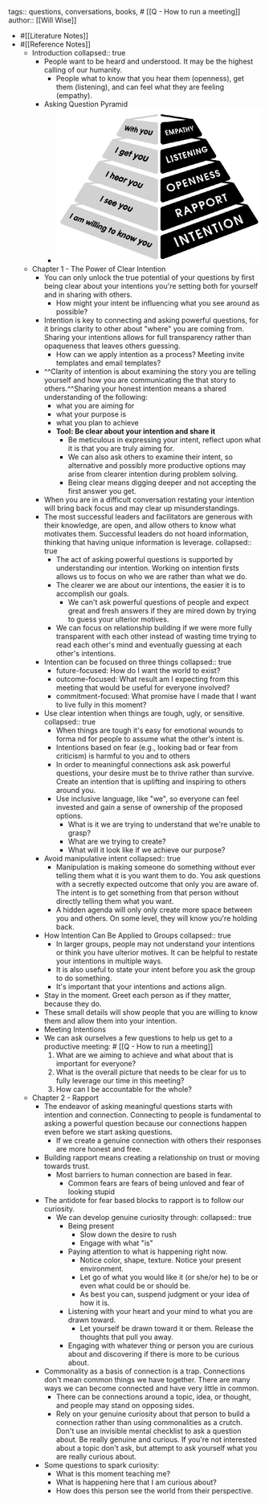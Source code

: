 tags:: questions, conversations, books, # [[Q - How to run a meeting]] 
author:: [[Will Wise]]

- #[[Literature Notes]]
- #[[Reference Notes]]
	- Introduction
	  collapsed:: true
		- People want to be heard and understood. It may be the highest calling of our humanity.
			- People what to know that you hear them (openness), get them (listening), and can feel what they are feeling (empathy).
		- Asking Question Pyramid
			- ![00002.gif](../assets/00002_1660191606724_0.gif)
	- Chapter 1 - The Power of Clear Intention
		- You can only unlock the true potential of your questions by first being clear about your intentions you're setting both for yourself and in sharing with others.
			- How might your intent be influencing what you see around as possible?
		- Intention is key to connecting and asking powerful questions, for it brings clarity to other about "where" you are coming from. Sharing your intentions allows for full transparency rather than opaqueness that leaves others guessing.
			- How can we apply intention as a process? Meeting invite templates and email templates?
		- ^^Clarity of intention is about examining the story you are telling yourself and how you are communicating the that story to others.^^Sharing your honest intention means a shared understanding of the following:
			- what you are aiming for
			- what your purpose is
			- what you plan to achieve
			- **Tool: Be clear about your intention and share it**
				- Be meticulous in expressing your intent, reflect upon what it is that you are truly aiming for.
				- We can also ask others to examine their intent, so alternative and possibly more productive options may arise from clearer intention during problem solving.
				- Being clear means digging deeper and not accepting the first answer you get.
		- When you are in a difficult conversation restating your intention will bring back focus and may clear up misunderstandings.
		- The most successful leaders and facilitators are generous with their knowledge, are open, and allow others to know what motivates them. Successful leaders do not hoard information, thinking that having unique information is leverage.
		  collapsed:: true
			- The act of asking powerful questions is supported by understanding our intention. Working on intention firsts allows us to focus on who we are rather than what we do.
			- The clearer we are about our intentions, the easier it is to accomplish our goals.
				- We can't ask powerful questions of people and expect great and fresh answers if they are mired down by trying to guess your ulterior motives.
			- We can focus on relationship building if we were more fully transparent with each other instead of wasting time trying to read each other's mind and eventually guessing at each other's intentions.
		- Intention can be focused on three things
		  collapsed:: true
			- future-focused: How do I want the world to exist?
			- outcome-focused: What result am I expecting from this meeting that would be useful for everyone involved?
			- commitment-focused: What promise have I made that I want to live fully in this moment?
		- Use clear intention when things are tough, ugly, or sensitive.
		  collapsed:: true
			- When things are tough it's easy for emotional wounds to forma nd for people to assume what the other's intent is.
			- Intentions based on fear (e.g., looking bad or fear from criticism) is harmful to you and to others
			- In order to meaningful connections ask ask powerful questions, your desire must be to thrive rather than survive. Create an intention that is uplifting and inspiring to others around you.
			- Use inclusive language, like "we", so everyone can feel invested and gain a sense of ownership of the proposed options.
				- What is it we are trying to understand that we're unable to grasp?
				- What are we trying to create?
				- What will it look like if we achieve our purpose?
		- Avoid manipulative intent
		  collapsed:: true
			- Manipulation is making someone do something without ever telling them what it is you want them to do. You ask questions with a secretly expected outcome that only you are aware of. The intent is to get something from that person without directly telling them what you want.
			- A hidden agenda will only only create more space between you and others. On some level, they will know you're holding back.
		- How Intention Can Be Applied to Groups
		  collapsed:: true
			- In larger groups, people may not understand your intentions or think you have ulterior motives. It can be helpful to restate your intentions in multiple ways.
			- It is also useful to state your intent before you ask the group to do something.
			- It's important that your intentions and actions align.
		- Stay in the moment. Greet each person as if they matter, because they do.
		- These small details will show people that you are willing to know them and allow them into your intention.
		- Meeting Intentions
		- We can ask ourselves a few questions to help us get to a productive meeting: # [[Q - How to run a meeting]] 
		  1. What are we aiming to achieve and what about that is important for everyone?
		  2. What is the overall picture that needs to be clear for us to fully leverage our time in this meeting?
		  3. How can I be accountable for the whole?
	- Chapter 2 - Rapport
		- The endeavor of asking meaningful questions starts with intention and connection. Connecting to people is fundamental to asking a powerful question because our connections happen even before we start asking questions.
			- If we create a genuine connection with others their responses are more honest and free.
		- Building rapport means creating a relationship on trust or moving towards trust.
			- Most barriers to human connection are based in fear.
				- Common fears are fears of being unloved and fear of looking stupid
		- The antidote for fear based blocks to rapport is to follow our curiosity.
			- We can develop genuine curiosity through:
			  collapsed:: true
				- Being present
					- Slow down the desire to rush
					- Engage with what "is"
				- Paying attention to what is happening right now.
					- Notice color, shape, texture. Notice your present environment.
					- Let go of what you would like it (or she/or he) to be or even what could be or should be.
					- As best you can, suspend judgment or your idea of how it is.
				- Listening with your heart and your mind to what you are drawn toward.
					- Let yourself be drawn toward it or them. Release the thoughts that pull you away.
				- Engaging with whatever thing or person you are curious about and discovering if there is more to be curious about.
		- Commonality as a basis of connection is a trap. Connections don't mean common things we have together. There are many ways we can become connected and have very little in common.
			- There can be connections around a topic, idea, or thought, and people may stand on opposing sides.
			- Rely on your genuine curiosity about that person to build a connection rather than using commonalities as a crutch. Don't use an invisible mental checklist to ask a question about. Be really genuine and curious. If you're not interested about a topic don't ask, but attempt to ask yourself what you are really curious about.
		- Some questions to spark curiosity:
			- What is this moment teaching me?
			- What is happening here that I am curious about?
			- How does this person see the world from their perspective.
